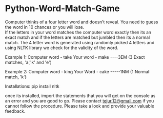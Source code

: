 # Python-Word-Match-Game
Computer thinks of a four letter word and doesn't reveal. You need to guess the word in 10 chances or you will lose.  
If the letters in your word matches the computer word exactly then its an exact match and if the letters are matched but jumbled then its a normal match. 
The 4 letter word is generated using randomly picked 4 letters and using NLTK library we check for the validity of the word.   



Example 1: Computer word - take 
           Your word     - make ----3EM (3 Exact matches, 'a','k' and 'e')  

Example 2: Computer word - king 
           Your Word     - cake -----1NM (1 Normal match, 'k')  
           
           
   Installations: pip install nltk  
   
   once its installed, import the statements that you will get on the console as an error and you are good to go. 
   Please contact tejur.12@gmail.com if you cannot follow the procedure. Please take a look and provide your valuable feedback.
